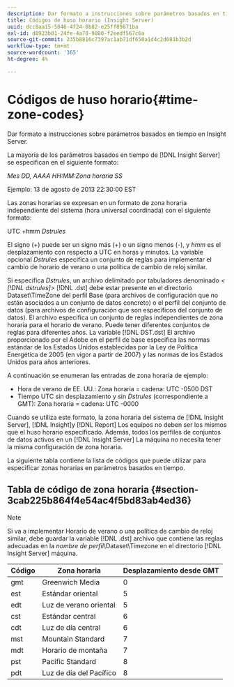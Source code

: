 ```yaml
---
description: Dar formato a instrucciones sobre parámetros basados en tiempo en Insight Server.
title: Códigos de huso horario (Insight Server)
uuid: dcc8aa15-5846-4f24-8b82-e25ff89871ba
exl-id: d8923b01-24fe-4a70-9800-f2eedf567c6a
source-git-commit: 235b8816c7397ac1ab71df650a1d4c2d681b3b2d
workflow-type: tm+mt
source-wordcount: '365'
ht-degree: 4%

---
```


# Códigos de huso horario{#time-zone-codes}

Dar formato a instrucciones sobre parámetros basados en tiempo en Insight Server.

La mayoría de los parámetros basados en tiempo de [!DNL Insight Server] se especifican en el siguiente formato:

*Mes DD, AAAA HH:MM:Zona horaria SS*

Ejemplo: 13 de agosto de 2013 22:30:00 EST

Las zonas horarias se expresan en un formato de zona horaria independiente del sistema (hora universal coordinada) con el siguiente formato:

UTC +hmm *Dstrules*

El signo (+) puede ser un signo más (+) o un signo menos (-), y *hmm* es el desplazamiento con respecto a UTC en horas y minutos. La variable opcional *Dstrules* especifica un conjunto de reglas para implementar el cambio de horario de verano o una política de cambio de reloj similar.

Si especifica *Dstrules*, un archivo delimitado por tabuladores denominado *&lt; [!DNL dstrules]>* [!DNL .dst] debe estar presente en el directorio Dataset\TimeZone del perfil Base (para archivos de configuración que no están asociados a un conjunto de datos concreto) o el perfil del conjunto de datos (para archivos de configuración que son específicos del conjunto de datos). El archivo especifica un conjunto de reglas independientes de zona horaria para el horario de verano. Puede tener diferentes conjuntos de reglas para diferentes años. La variable [!DNL DST.dst] El archivo proporcionado por el Adobe en el perfil de base especifica las normas estándar de los Estados Unidos establecidas por la Ley de Política Energética de 2005 (en vigor a partir de 2007) y las normas de los Estados Unidos para años anteriores.

A continuación se enumeran las entradas de zona horaria de ejemplo:

* Hora de verano de EE. UU.: Zona horaria = cadena: UTC -0500 DST
* Tiempo UTC sin desplazamiento y sin *Dstrules* (correspondiente a GMT): Zona horaria = cadena: UTC -0000

Cuando se utiliza este formato, la zona horaria del sistema de [!DNL Insight Server], [!DNL Insight]y [!DNL Report] Los equipos no deben ser los mismos que el huso horario especificado. Además, todos los perfiles de conjuntos de datos activos en un [!DNL Insight Server] La máquina no necesita tener la misma configuración de zona horaria.

La siguiente tabla contiene la lista de códigos que puede utilizar para especificar zonas horarias en parámetros basados en tiempo.

## Tabla de código de zona horaria {#section-3cab225b864f4e54ac4f5bd83ab4ed36}

>[!NOTE]
>
>Si va a implementar Horario de verano o una política de cambio de reloj similar, debe guardar la variable [!DNL .dst] archivo que contiene las reglas adecuadas en la *nombre de perfil*\Dataset\Timezone en el directorio [!DNL Insight Server] máquina.

| Código | Zona horaria | Desplazamiento desde GMT |
|---|---|---|
| gmt | Greenwich Media | 0 |
| est | Estándar oriental | 5 |
| edt | Luz de verano oriental | 5 |
| cst | Estándar central | 6 |
| cdt | Luz de día central | 6 |
| mst | Mountain Standard | 7 |
| mdt | Horario de montaña | 7 |
| pst | Pacific Standard | 8 |
| pdt | Luz de día del Pacífico | 8 |
